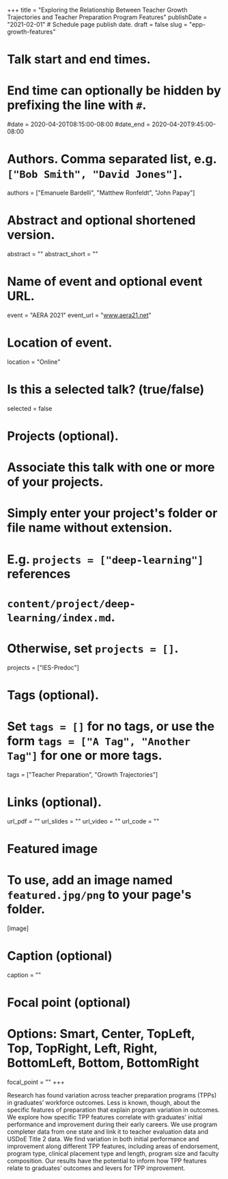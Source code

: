 +++
title = "Exploring the Relationship Between Teacher Growth Trajectories and Teacher Preparation Program Features"
publishDate = "2021-02-01"  # Schedule page publish date.
draft = false
slug = "epp-growth-features"

# Talk start and end times.
#   End time can optionally be hidden by prefixing the line with `#`.
#date = 2020-04-20T08:15:00-08:00
#date_end = 2020-04-20T9:45:00-08:00

# Authors. Comma separated list, e.g. `["Bob Smith", "David Jones"]`.
authors = ["Emanuele Bardelli", "Matthew Ronfeldt", "John Papay"]

# Abstract and optional shortened version.
abstract = ""
abstract_short = ""

# Name of event and optional event URL.
event = "AERA 2021"
event_url = "www.aera21.net"

# Location of event.
location = "Online"

# Is this a selected talk? (true/false)
selected = false

# Projects (optional).
#   Associate this talk with one or more of your projects.
#   Simply enter your project's folder or file name without extension.
#   E.g. `projects = ["deep-learning"]` references
#   `content/project/deep-learning/index.md`.
#   Otherwise, set `projects = []`.
projects = ["IES-Predoc"]

# Tags (optional).
#   Set `tags = []` for no tags, or use the form `tags = ["A Tag", "Another Tag"]` for one or more tags.
tags = ["Teacher Preparation", "Growth Trajectories"]

# Links (optional).
url_pdf = ""
url_slides = ""
url_video = ""
url_code = ""

# Featured image
# To use, add an image named `featured.jpg/png` to your page's folder.
[image]
  # Caption (optional)
  caption = ""

  # Focal point (optional)
  # Options: Smart, Center, TopLeft, Top, TopRight, Left, Right, BottomLeft, Bottom, BottomRight
  focal_point = ""
+++

Research has found variation across teacher preparation programs (TPPs) in graduates’
workforce outcomes. Less is known, though, about the specific features of preparation that
explain program variation in outcomes. We explore how specific TPP features correlate with
graduates’ initial performance and improvement during their early careers. We use program
completer data from one state and link it to teacher evaluation data and USDoE Title 2 data. We
find variation in both initial performance and improvement along different TPP features,
including areas of endorsement, program type, clinical placement type and length, program size
and faculty composition. Our results have the potential to inform how TPP features relate to
graduates’ outcomes and levers for TPP improvement.
